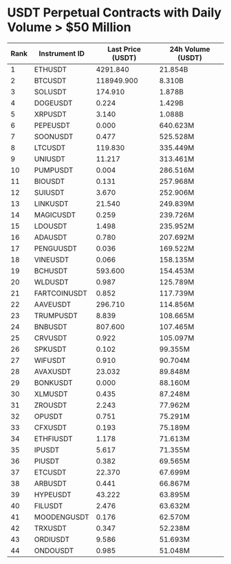 # USDT Perpetual Contracts with Daily Volume > $50 Million

| Rank | Instrument ID | Last Price (USDT) | 24h Volume (USDT) |
|------|---------------|-------------------|-------------------|
| 1 | ETHUSDT | 4291.840 | 21.854B |
| 2 | BTCUSDT | 118949.900 | 8.310B |
| 3 | SOLUSDT | 174.910 | 1.878B |
| 4 | DOGEUSDT | 0.224 | 1.429B |
| 5 | XRPUSDT | 3.140 | 1.088B |
| 6 | PEPEUSDT | 0.000 | 640.623M |
| 7 | SOONUSDT | 0.477 | 525.528M |
| 8 | LTCUSDT | 119.830 | 335.449M |
| 9 | UNIUSDT | 11.217 | 313.461M |
| 10 | PUMPUSDT | 0.004 | 286.516M |
| 11 | BIOUSDT | 0.131 | 257.968M |
| 12 | SUIUSDT | 3.670 | 252.906M |
| 13 | LINKUSDT | 21.540 | 249.839M |
| 14 | MAGICUSDT | 0.259 | 239.726M |
| 15 | LDOUSDT | 1.498 | 235.952M |
| 16 | ADAUSDT | 0.780 | 207.692M |
| 17 | PENGUUSDT | 0.036 | 169.522M |
| 18 | VINEUSDT | 0.066 | 158.135M |
| 19 | BCHUSDT | 593.600 | 154.453M |
| 20 | WLDUSDT | 0.987 | 125.789M |
| 21 | FARTCOINUSDT | 0.852 | 117.739M |
| 22 | AAVEUSDT | 296.710 | 114.856M |
| 23 | TRUMPUSDT | 8.839 | 108.665M |
| 24 | BNBUSDT | 807.600 | 107.465M |
| 25 | CRVUSDT | 0.922 | 105.097M |
| 26 | SPKUSDT | 0.102 | 99.355M |
| 27 | WIFUSDT | 0.910 | 90.704M |
| 28 | AVAXUSDT | 23.032 | 89.848M |
| 29 | BONKUSDT | 0.000 | 88.160M |
| 30 | XLMUSDT | 0.435 | 87.248M |
| 31 | ZROUSDT | 2.243 | 77.962M |
| 32 | OPUSDT | 0.751 | 75.291M |
| 33 | CFXUSDT | 0.193 | 75.189M |
| 34 | ETHFIUSDT | 1.178 | 71.613M |
| 35 | IPUSDT | 5.617 | 71.355M |
| 36 | PIUSDT | 0.382 | 69.565M |
| 37 | ETCUSDT | 22.370 | 67.699M |
| 38 | ARBUSDT | 0.441 | 66.867M |
| 39 | HYPEUSDT | 43.222 | 63.895M |
| 40 | FILUSDT | 2.476 | 63.632M |
| 41 | MOODENGUSDT | 0.176 | 62.570M |
| 42 | TRXUSDT | 0.347 | 52.238M |
| 43 | ORDIUSDT | 9.586 | 51.693M |
| 44 | ONDOUSDT | 0.985 | 51.048M |
